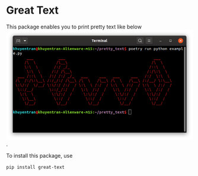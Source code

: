 # Great Text 

This package enables you to print pretty text like below
![image](https://github.com/khuyentran1401/pretty-text/blob/master/pretty_hello.png?raw=True).

To install this package, use 

```bash
pip install great-text
```
